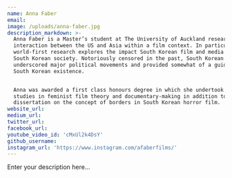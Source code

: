 ```yaml
---
name: Anna Faber
email:
image: /uploads/anna-faber.jpg
description_markdown: >-
  Anna Faber is a Master’s student at The University of Auckland researching the
  interaction between the US and Asia within a film context. In particular, her
  world-first research explores the impact South Korean film and media has on
  South Korean society. Notoriously censored in the past, South Korean film has
  underscored major political movements and provided somewhat of a guideline to
  South Korean existence.


  Anna was awarded a first class honours degree in which she undertook various
  studies in feminist film theory and documentary-making in addition to a
  dissertation on the concept of borders in South Korean horror film.
website_url:
medium_url:
twitter_url:
facebook_url:
youtube_video_id: 'cMxUl2k4DsY'
github_username:
instagram_url: 'https://www.instagram.com/afaberfilms/'
---
```


Enter your description here...
